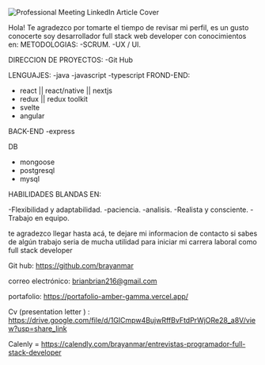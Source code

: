 
![Professional Meeting LinkedIn Article Cover](https://user-images.githubusercontent.com/101063730/216219278-8b0857f6-9649-44b7-9b46-7f332521058e.png)

Hola! 
Te agradezco por tomarte el tiempo de revisar mi perfil, es un gusto conocerte soy desarrollador full stack web developer con conocimientos en:
METODOLOGIAS:
-SCRUM.
-UX / UI.

DIRECCION DE PROYECTOS:
-Git Hub

LENGUAJES:
-java
-javascript
-typescript
FROND-END:
- react || react/native || nextjs
- redux || redux toolkit
- svelte
- angular

BACK-END
-express

DB

- mongoose
- postgresql
- mysql

 HABILIDADES BLANDAS EN:

-Flexibilidad y adaptabilidad.
-paciencia.
-analisis.
-Realista y consciente.
-Trabajo en equipo.


te agradezco llegar hasta acá, te dejare mi informacion de contacto si sabes de algún trabajo seria de mucha utilidad para iniciar mi carrera laboral como full stack developer

Git hub: https://github.com/brayanmar

correo electrónico: brianbrian216@gmail.com

portafolio: https://portafolio-amber-gamma.vercel.app/

Cv (presentation letter ) : https://drive.google.com/file/d/1GICmpw4BujwRffBvFtdPrWjORe28_a8V/view?usp=share_link

Calenly = https://calendly.com/brayanmar/entrevistas-programador-full-stack-developer
